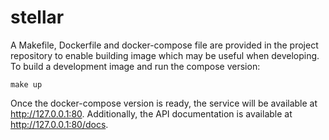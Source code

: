 # stellar

A Makefile, Dockerfile and docker-compose file are provided in the project repository to enable building image which may be useful when developing. To build a development image and run the compose version:
```
make up
```

Once the docker-compose version is ready, the service will be available at <http://127.0.0.1:80>. Additionally, the API documentation is available at <http://127.0.0.1:80/docs>.

